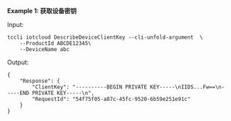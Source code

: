 **Example 1: 获取设备密钥**



Input: 

```
tccli iotcloud DescribeDeviceClientKey --cli-unfold-argument  \
    --ProductId ABCDE12345\
    --DeviceName abc
```

Output: 
```
{
    "Response": {
        "ClientKey": "----------BEGIN PRIVATE KEY-----\nIIDS...Fw==\n-----END PRIVATE KEY-----\n",
        "RequestId": "54f75f05-a87c-45fc-9520-6b59e251e91c"
    }
}
```


